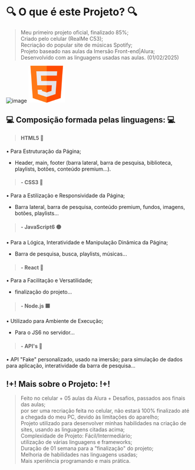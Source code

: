 # 🔍 O que é este Projeto? 🔍
> Meu primeiro projeto oficial, finalizado 85%; <br>
> Criado pelo celular (RealMe C53); <br>
> Recriação do popular site de músicas Spotify; <br>
> Projeto baseado nas aulas da Imersão Front-end|Alura; <br>
> Desenvolvido com as linguagens usadas nas aulas. (01/02/2025)

![image](https://github.com/Vnz-007/Spotify-Imersao-Alura/blob/main/Spotify-Alura.jpg) 
<img width="100" src="./src/estilização/html5.png">

## 💻 Composição formada pelas linguagens: 💻
> #### HTML5 🔴
• Para Estruturação da Página;
- Header, main, footer (barra lateral, barra de pesquisa, biblioteca, playlists, botões, conteúdo premium...).
> #### - CSS3 🔵
• Para a Estilização e Responsividade da Página;
- Barra lateral, barra de pesquisa, conteúdo premium, fundos, imagens, botões, playlists...
> #### - JavaScript6 🟡
• Para a Lógica, Interatividade e Manipulação Dinâmica da Página;
- Barra de pesquisa, busca, playlists, músicas...
> #### - React 🔷
• Para a Facilitação e Versatilidade;
- finalização do projeto...
> #### - Node.js 🟩
• Utilizado para Ambiente de Execução;
- Para o JS6 no servidor...
> #### - API's 🔸
• API "Fake" personalizado, usado na imersão;
para simulação de dados para aplicação, interatividade da barra de pesquisa...

## !+! Mais sobre o Projeto: !+!
> Feito no celular + 05 aulas da Alura + Desafios, passados aos finais das aulas; <br>
> por ser uma recriação feita no celular, não estará 100% finalizado até a chegada do meu PC, devido às limitações do aparelho;<br>
> Projeto utilizado para desenvolver minhas habilidades na criação de sites, usando as linguagens citadas acima;<br>
> Complexidade de Projeto: Fácil/Intermediário;<br>
> utilização de várias linguagens e frameworks;<br>
> Duração de 01 semana para a "finalização" do projeto;<br>
> Melhoria de habilidades nas linguagens usadas;<br>
> Mais xperiência programando e mais prática.

